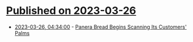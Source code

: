 # [Published on 2023-03-26](index.md)

* [2023-03-26, 04:34:00](https://yro.slashdot.org/story/23/03/26/0054247/panera-bread-begins-scanning-its-customers-palms?utm_source=rss1.0mainlinkanon&utm_medium=feed) - [Panera Bread Begins Scanning Its Customers' Palms](https://yro.slashdot.org/story/23/03/26/0054247/panera-bread-begins-scanning-its-customers-palms?utm_source=rss1.0mainlinkanon&utm_medium=feed)
